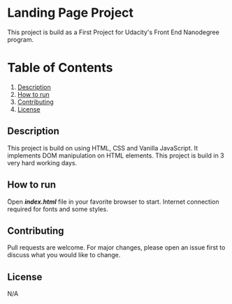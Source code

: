 # Landing Page Project
This project is build as a First Project for Udacity's Front End Nanodegree program.

# Table of Contents

1. [Description](#description)
2. [How to run](#how-to-run)
3. [Contributing](#contributing)
4. [License](#license)

## Description
This project is build on using HTML, CSS and Vanilla JavaScript. It implements DOM manipulation on HTML elements.
This project is build in 3 very hard working days.

## How to run
ُOpen ***index.html*** file in your favorite browser to start. Internet connection required for fonts and some styles.

## Contributing
Pull requests are welcome. For major changes, please open an issue first to discuss what you would like to change.

## License
N/A
